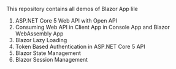 This repository contains all demos of Blazor App lile
1. ASP.NET Core 5 Web API with Open API
2. Consuming Web API in Client App in Console App and Blazor WebAssembly App
3. Blazor Lazy Loading
4. Token Based Authentication in ASP.NET Core 5 API
5. Blazor State Management
6. Blazor Session Management   
